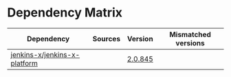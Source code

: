 # Dependency Matrix

Dependency | Sources | Version | Mismatched versions
---------- | ------- | ------- | -------------------
[jenkins-x/jenkins-x-platform](https://github.com/jenkins-x/jenkins-x-platform) |  | [2.0.845](https://github.com/jenkins-x/jenkins-x-platform/releases/tag/2.0.845) | 
